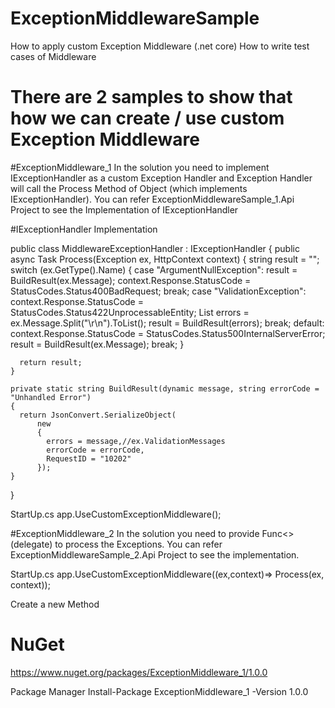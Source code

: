 # ExceptionMiddlewareSample
How to apply custom Exception Middleware (.net core) 
How to write test cases of Middleware

# There are 2 samples to show that how we can create / use custom Exception Middleware
#ExceptionMiddleware_1
In the solution  you need to implement IExceptionHandler as a custom Exception Handler and Exception Handler will call the Process Method of Object (which implements IExceptionHandler).
You can refer ExceptionMiddlewareSample_1.Api Project to see the Implementation of IExceptionHandler

#IExceptionHandler Implementation

  public class MiddlewareExceptionHandler : IExceptionHandler
  {
    public async Task<string> Process(Exception ex, HttpContext context)
    {
      string result = "";
      switch (ex.GetType().Name)
      {
        case "ArgumentNullException":
          result = BuildResult(ex.Message);
          context.Response.StatusCode = StatusCodes.Status400BadRequest;
          break;
        case "ValidationException":
          context.Response.StatusCode = StatusCodes.Status422UnprocessableEntity;
          List<string> errors = ex.Message.Split("\r\n").ToList();
          result = BuildResult(errors);
          break;
        default:
          context.Response.StatusCode = StatusCodes.Status500InternalServerError;
          result = BuildResult(ex.Message);
          break;
      }

      return result;
    }

    private static string BuildResult(dynamic message, string errorCode = "Unhandled Error")
    {
      return JsonConvert.SerializeObject(
          new
          {
            errors = message,//ex.ValidationMessages
            errorCode = errorCode,
            RequestID = "10202"
          });
    }
 }

StartUp.cs
 app.UseCustomExceptionMiddleware();

#ExceptionMiddleware_2
In the solution you need to provide Func<> (delegate) to process the Exceptions.
You can refer ExceptionMiddlewareSample_2.Api Project to see the implementation.

StartUp.cs
 app.UseCustomExceptionMiddleware((ex,context)=> Process(ex, context));
 
 Create a new Method  

# NuGet
https://www.nuget.org/packages/ExceptionMiddleware_1/1.0.0

Package Manager
Install-Package ExceptionMiddleware_1 -Version 1.0.0
